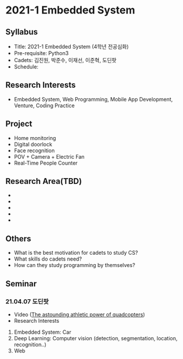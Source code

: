 # 2021-1 Embedded System

## Syllabus
- Title: 2021-1 Embedded System (4학년 전공심화)
- Pre-requisite: Python3
- Cadets: 김진원, 박준수, 이재선, 이준혁, 도딘팟
- Schedule:

## Research Interests
- Embedded System, Web Programming, Mobile App Development, Venture, Coding Practice

## Project 
- Home monitoring
- Digital doorlock
- Face recognition
- POV + Camera + Electric Fan
- Real-Time People Counter

## Research Area(TBD)
- 
- 
- 
-
-

## Others
- What is the best motivation for cadets to study CS?
- What skills do cadets need?
- How can they study programming by themselves?

## Seminar

### 21.04.07 도딘팟

- Video ([The astounding athletic power of quadcopters](https://www.youtube.com/watch?v=w2itwFJCgFQ))
- Research Interests
1. Embedded System: Car 
2. Deep Learning: Computer vision (detection, segmentation, location, recognition..)
3. Web

